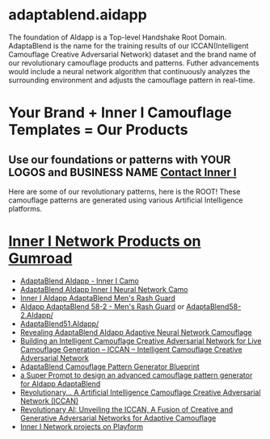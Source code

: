 # adaptablend.aidapp
The foundation of AIdapp is a Top-level Handshake Root Domain. AdaptaBlend is the name for the training results of our ICCAN(Intelligent Camouflage Creative Adversarial Network) dataset and the brand name of our revolutionary camouflage products and patterns. Futher advancements would include a neural network algorithm that continuously analyzes the surrounding environment and adjusts the camouflage pattern in real-time.

# Your Brand + Inner I Camouflage Templates = Our Products
## Use our foundations or patterns with YOUR LOGOS and BUSINESS NAME [Contact Inner I](mailto:i@innerinetcompany.com)

Here are some of our revolutionary patterns, here is the ROOT!
These camouflage patterns are generated using various Artificial Intelligence platforms.

# [Inner I Network Products on Gumroad](https://innerinetwork.gumroad.com)

- [AdaptaBlend AIdapp - Inner I Camo](https://innerinetwork.gumroad.com/l/gtvbie)
- [AdaptaBlend AIdapp Inner I Neural Network Camo](https://innerinetwork.gumroad.com/l/lnnxfx)
- [Inner I AIdapp AdaptaBlend Men's Rash Guard](https://innerinetwork.gumroad.com/l/sornn)
- [AIdapp AdaptaBlend 58-2 - Men's Rash Guard](https://innerinetwork.gumroad.com/l/gjdssp/) or [AdaptaBlend58-2.AIdapp/](http://adaptablend58-2.aidapp.hns.to/)
- [AdaptaBlend51.AIdapp/](http://adaptablend51.aidapp.hns.to/)
- [Revealing AdaptaBlend AIdapp Adaptive Neural Network Camouflage](https://innerinetcompany.com/2023/07/01/revealing-adaptablend-aidapp-adaptive-neural-network-camouflage/)
- [Building an Intelligent Camouflage Creative Adversarial Network for Live Camouflage Generation – ICCAN – Intelligent Camouflage Creative Adversarial Network](https://innerinetcompany.com/2023/07/02/building-an-intelligent-camouflage-creative-adversarial-network-for-live-camouflage-generation-iccan-intelligent-camouflage-creative-adversarial-network/)
- [AdaptaBlend Camouflage Pattern Generator Blueprint](https://innerinetcompany.com/2023/07/02/adaptablend-camouflage-pattern-generator-blueprint/)
- [a Super Prompt to design an advanced camouflage pattern generator for AIdapp AdaptaBlend](https://innerinetcompany.com/2023/07/02/a-super-prompt-to-design-an-advanced-camouflage-pattern-generator-for-aidapp-adaptablend/)
- [Revolutionary... A Artificial Intelligence Camouflage Creative Adversarial Network (ICCAN)](https://innerinetcompany.com/2023/07/04/revolutionary-a-artificial-intelligence-camouflage-creative-adversarial-network-iccan/)
- [Revolutionary AI: Unveiling the ICCAN, A Fusion of Creative and Generative Adversarial Networks for Adaptive Camouflage](https://innerinetcompany.com/2023/07/04/revolutionary-ai-unveiling-the-iccan-a-fusion-of-creative-and-generative-adversarial-networks-for-adaptive-camouflage/)
- [Inner I Network projects on Playform](https://create.playform.io/artists/96255b6d3e964219bc83664d6995316d)
